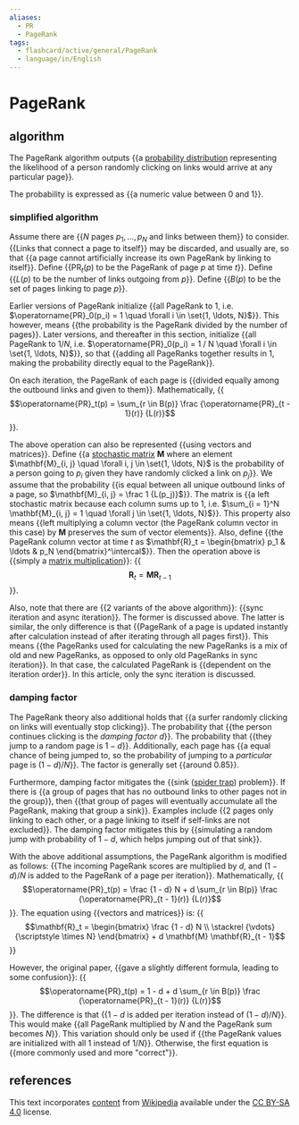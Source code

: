 ```yaml
---
aliases:
  - PR
  - PageRank
tags:
  - flashcard/active/general/PageRank
  - language/in/English
---
```


# PageRank

## algorithm

The PageRank algorithm outputs {{a [probability distribution](probability%20distribution.md) representing the likelihood of a person randomly clicking on links would arrive at any particular page}}. <!--SR:!2025-01-29,172,310-->

The probability is expressed as {{a numeric value between 0 and 1}}. <!--SR:!2025-07-04,297,330-->

### simplified algorithm

Assume there are {{$N$ pages $p_1, \ldots, p_N$ and links between them}} to consider. {{Links that connect a page to itself}} may be discarded, and usually are, so that {{a page cannot artificially increase its own PageRank by linking to itself}}. Define {{$\operatorname{PR}_t(p)$ to be the PageRank of page $p$ at time $t$}}. Define {{$L(p)$ to be the number of links outgoing from $p$}}. Define {{$B(p)$ to be the set of pages linking to page $p$}}. <!--SR:!2025-04-28,243,330!2025-03-28,218,330!2025-06-16,280,330!2025-06-15,278,330!2025-01-21,152,290!2025-01-08,142,290-->

Earlier versions of PageRank initialize {{all PageRank to $1$, i.e. $\operatorname{PR}_0(p_i) = 1 \quad \forall i \in \set{1, \ldots, N}$}}. This however, means {{the probability is the PageRank divided by the number of pages}}. Later versions, and thereafter in this section, initialize {{all PageRank to $1 / N$, i.e. $\operatorname{PR}_0(p_i) = 1 / N \quad \forall i \in \set{1, \ldots, N}$}}, so that {{adding all PageRanks together results in 1, making the probability directly equal to the PageRank}}. <!--SR:!2024-10-15,88,290!2024-10-13,86,290!2024-12-11,121,290!2025-01-23,166,310-->

On each iteration, the PageRank of each page is {{divided equally among the outbound links and given to them}}. Mathematically, {{$$\operatorname{PR}_t(p) = \sum_{r \in B(p)} \frac {\operatorname{PR}_{t - 1}(r)} {L(r)}$$}}. <!--SR:!2025-03-05,200,310!2024-12-16,126,290-->

The above operation can also be represented {{using vectors and matrices}}. Define {{a [stochastic matrix](stochastic%20matrix.md) $\mathbf{M}$ where an element $\mathbf{M}_{i, j} \quad \forall i, j \in \set{1, \ldots, N}$ is the probability of a person going to $p_i$ given they have randomly clicked a link on $p_j$}}. We assume that the probability {{is equal between all unique outbound links of a page, so $\mathbf{M}_{i, j} = \frac 1 {L(p_j)}$}}. The matrix is {{a left stochastic matrix because each column sums up to 1, i.e. $\sum_{i = 1}^N \mathbf{M}_{i, j} = 1 \quad \forall j \in \set{1, \ldots, N}$}}. This property also means {{left multiplying a column vector (the PageRank column vector in this case) by $\mathbf{M}$ preserves the sum of vector elements}}. Also, define {{the PageRank column vector at time $t$ as $\mathbf{R}_t = \begin{bmatrix} p_1 & \ldots & p_N \end{bmatrix}^\intercal$}}. Then the operation above is {{simply a [matrix multiplication](matrix%20multiplication.md)}}: {{$$\mathbf{R}_t = \mathbf{M} \mathbf{R}_{t - 1}$$}}. <!--SR:!2024-09-16,67,290!2024-10-16,89,290!2024-11-25,112,290!2025-03-01,178,270!2025-03-13,205,310!2025-02-09,178,310!2024-12-06,118,290!2024-10-06,75,270-->

Also, note that there are {{2 variants of the above algorithm}}: {{sync iteration and async iteration}}. The former is discussed above. The latter is similar, the only difference is that {{PageRank of a page is updated instantly after calculation instead of after iterating through all pages first}}. This means {{the PageRanks used for calculating the new PageRanks is a mix of old and new PageRanks, as opposed to only old PageRanks in sync iteration}}. In that case, the calculated PageRank is {{dependent on the iteration order}}. In this article, only the sync iteration is discussed. <!--SR:!2024-10-02,80,290!2025-01-14,155,310!2024-12-13,123,290!2024-12-22,143,310!2024-09-27,73,270-->

### damping factor

The PageRank theory also additional holds that {{a surfer randomly clicking on links will eventually stop clicking}}. The probability that {{the person continues clicking is the _damping factor_ $d$}}. The probability that {{they jump to a random page is $1 - d$}}. Additionally, each page has {{a equal chance of being jumped to, so the probability of jumping to a _particular_ page is $(1 - d) / N$}}. The factor is generally set {{around 0.85}}. <!--SR:!2025-02-04,176,310!2025-03-06,201,310!2025-03-01,195,310!2024-12-20,130,290!2024-11-25,109,290-->

Furthermore, damping factor mitigates the {{sink ([spider trap](spider%20trap.md)) problem}}. If there is {{a group of pages that has no outbound links to other pages not in the group}}, then {{that group of pages will eventually accumulate all the PageRank, making that group a sink}}. Examples include {{2 pages only linking to each other, or a page linking to itself if self-links are not excluded}}. The damping factor mitigates this by {{simulating a random jump with probability of $1 - d$, which helps jumping out of that sink}}. <!--SR:!2025-01-16,159,310!2025-01-02,152,310!2024-11-09,105,290!2025-01-28,171,310!2024-12-15,136,310-->

With the above additional assumptions, the PageRank algorithm is modified as follows: {{The incoming PageRank scores are multiplied by $d$, and $(1 - d) / N$ is added to the PageRank of a page per iteration}}. Mathematically, {{$$\operatorname{PR}_t(p) = \frac {1 - d} N + d \sum_{r \in B(p)} \frac {\operatorname{PR}_{t - 1}(r)} {L(r)}$$}}. The equation using {{vectors and matrices}} is: {{$$\mathbf{R}_t = \begin{bmatrix} \frac {1 - d} N \\ \stackrel {\vdots} {\scriptstyle \times N} \end{bmatrix} + d \mathbf{M} \mathbf{R}_{t - 1}$$}} <!--SR:!2024-11-25,120,290!2024-10-05,78,270!2024-09-22,71,290!2024-10-25,88,270-->

However, the original paper, {{gave a slightly different formula, leading to some confusion}}: {{$$\operatorname{PR}_t(p) = 1 - d + d \sum_{r \in B(p)} \frac {\operatorname{PR}_{t - 1}(r)} {L(r)}$$}}. The difference is that {{$1 - d$ is added per iteration instead of $(1 - d) / N$}}. This would make {{all PageRank multiplied by $N$ and the PageRank sum becomes $N$}}. This variation should only be used if {{the PageRank values are initialized with all $1$ instead of $1 / N$}}. Otherwise, the first equation is {{more commonly used and more "correct"}}. <!--SR:!2025-04-14,231,330!2025-04-30,243,330!2025-01-09,158,310!2025-03-11,201,310!2025-03-15,205,310!2025-01-13,160,310-->

## references

This text incorporates [content](https://en.wikipedia.org/wiki/PageRank) from [Wikipedia](Wikipedia.md) available under the [CC BY-SA 4.0](https://creativecommons.org/licenses/by-sa/4.0/) license.
